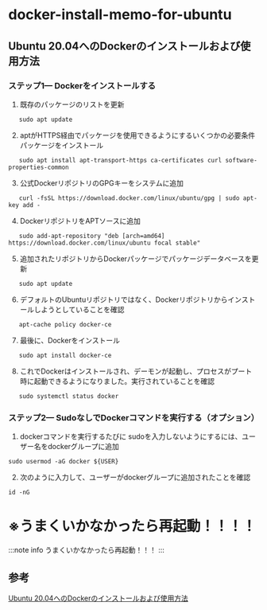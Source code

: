 # docker-install-memo-for-ubuntu

## Ubuntu 20.04へのDockerのインストールおよび使用方法

### ステップ1— Dockerをインストールする

1. 既存のパッケージのリストを更新
```ubuntu
   sudo apt update
```

2. aptがHTTPS経由でパッケージを使用できるようにするいくつかの必要条件パッケージをインストール
```ubuntu   
   sudo apt install apt-transport-https ca-certificates curl software-properties-common
```

3. 公式DockerリポジトリのGPGキーをシステムに追加
```ubuntu
   curl -fsSL https://download.docker.com/linux/ubuntu/gpg | sudo apt-key add -
```

4. DockerリポジトリをAPTソースに追加
```ubuntu
   sudo add-apt-repository "deb [arch=amd64] https://download.docker.com/linux/ubuntu focal stable"
```

5. 追加されたリポジトリからDockerパッケージでパッケージデータベースを更新
```ubuntu
   sudo apt update
```

6. デフォルトのUbuntuリポジトリではなく、Dockerリポジトリからインストールしようとしていることを確認
```ubuntu
   apt-cache policy docker-ce
```

7. 最後に、Dockerをインストール
```ubuntu
   sudo apt install docker-ce
```

8. これでDockerはインストールされ、デーモンが起動し、プロセスがプート時に起動できるようになりました。実行されていることを確認
```ubuntu
   sudo systemctl status docker
```

### ステップ2— SudoなしでDockerコマンドを実行する（オプション）

1. dockerコマンドを実行するたびに sudoを入力しないようにするには、ユーザー名をdockerグループに追加
```ubuntu
sudo usermod -aG docker ${USER}
```

2. 次のように入力して、ユーザーがdockerグループに追加されたことを確認
```ubuntu
id -nG
```
# ※うまくいかなかったら再起動！！！！

:::note info
うまくいかなかったら再起動！！！
:::

## 参考
[Ubuntu 20.04へのDockerのインストールおよび使用方法](https://www.digitalocean.com/community/tutorials/how-to-install-and-use-docker-on-ubuntu-20-04-ja)
